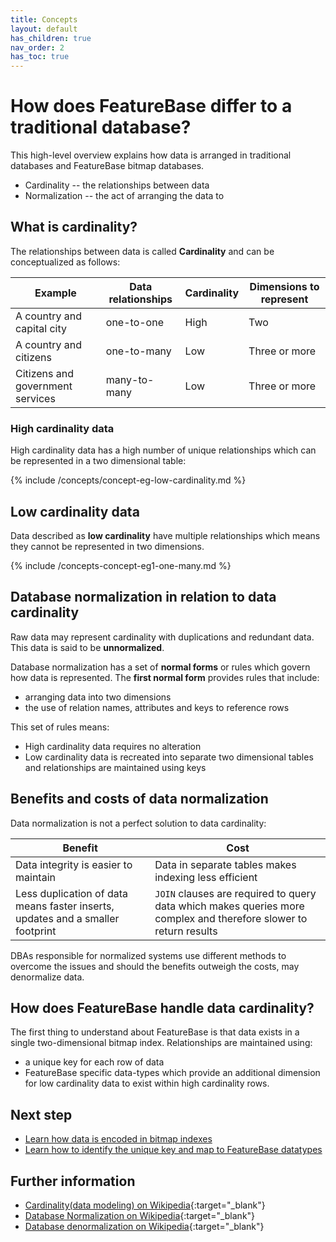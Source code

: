```yaml
---
title: Concepts
layout: default
has_children: true
nav_order: 2
has_toc: true
---
```

# How does FeatureBase differ to a traditional database?

This high-level overview explains how data is arranged in traditional databases and FeatureBase bitmap databases.

* Cardinality -- the relationships between data
* Normalization -- the act of arranging the data to

## What is cardinality?

The relationships between data is called **Cardinality** and can be conceptualized as follows:

| Example | Data relationships | Cardinality | Dimensions to represent |
|---|---|---|---|
| A country and capital city | one-to-one | High | Two |
| A country and citizens | one-to-many | Low | Three or more |
| Citizens and government services | many-to-many | Low | Three or more |

### High cardinality data

High cardinality data has a high number of unique relationships which can be represented in a two dimensional table:

{% include /concepts/concept-eg-low-cardinality.md %}

## Low cardinality data

Data described as **low cardinality** have multiple relationships which means they cannot be represented in two dimensions.

{% include /concepts-concept-eg1-one-many.md %}

## Database normalization in relation to data cardinality

Raw data may represent cardinality with duplications and redundant data. This data is said to be **unnormalized**.

Database normalization has a set of **normal forms** or rules which govern how data is represented. The **first normal form** provides rules that include:
* arranging data into two dimensions
* the use of relation names, attributes and keys to reference rows

This set of rules means:
* High cardinality data requires no alteration
* Low cardinality data is recreated into separate two dimensional tables and relationships are maintained using keys

## Benefits and costs of data normalization

Data normalization is not a perfect solution to data cardinality:

| Benefit | Cost |
|---|---|
| Data integrity is easier to maintain | Data in separate tables makes indexing less efficient |
| Less duplication of data means faster inserts, updates and a smaller footprint | `JOIN` clauses are required to query data which makes queries more complex and therefore slower to return results |

DBAs responsible for normalized systems use different methods to overcome the issues and should the benefits outweigh the costs, may denormalize data.

## How does FeatureBase handle data cardinality?

The first thing to understand about FeatureBase is that data exists in a single two-dimensional bitmap index. Relationships are maintained using:

* a unique key for each row of data
* FeatureBase specific data-types which provide an additional dimension for low cardinality data to exist within high cardinality rows.

## Next step

* [Learn how data is encoded in bitmap indexes](/docs/concepts/concept-bitmap-index)
* [Learn how to identify the unique key and map to FeatureBase datatypes](/docs/concepts/concept-data-modeling)

## Further information

* [Cardinality(data modeling) on Wikipedia](https://en.wikipedia.org/wiki/Cardinality_(data_modeling)){:target="_blank"}
* [Database Normalization on Wikipedia](https://en.wikipedia.org/wiki/Database_normalization){:target="_blank"}
* [Database denormalization on Wikipedia](https://en.wikipedia.org/wiki/Denormalization){:target="_blank"}

<!--

### Data integrity solutions

| Solution | Additional information |
|---|---|
| FeatureBase never alters your data, so data integrity is guaranteed | [Learn about ingestion](/docs/concepts/concept-ingestion) |
| All rows are uniquely identified with a string or integer value | [Learn how the `_id` column is used](/docs/concepts/concept-table-id) |
| Specific rules govern insertion and update actions | [Learn how Upsert works](/docs/concepts/concept-upsert) |

### Data duplication solutions

| Solution | Additional information |
|---|---|
| `SET` and `SETQ` data types address cardinality issues in a single row | [Learn about `SET` data types](/docs/concepts/concept-datatype-set) |

### Storage footprint solutions

| Solution | Additional information |
|---|---|
| Data is bit-sliced, range-encoded then converted to base-2 then translated to roaring bitmap format | [Learn how FeatureBase bitmap indexes work](/docs/concepts/concept-bitmap-index) |
| `SETQ` data types can be used with timestamped data to automatically remove data to continually maintain database size. | Data footprint reduced after set time. | [Learn about SETQ data types](/docs/concepts/concept-setq) |

## Next step

* [Learn the techniques used before importing data to FeatureBase]

-->
